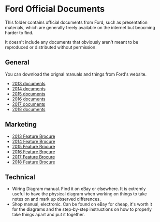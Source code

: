 # Ford Official Documents

This folder contains official documents from Ford, such as presentation materials, which are generally freely available on the internet but beocming harder to find.

It doesn't include any documents that obviously aren't meant to be reproduced or distributed without permission.

## General

You can download the orignal manuals and things from Ford's website.

* [2013 documents](https://www.ford.com/support/vehicle/c-max-hybrid-energi/2013/owner-manuals/)
* [2014 documents](https://www.ford.com/support/vehicle/c-max-hybrid-energi/2014/owner-manuals/)
* [2015 documents](https://www.ford.com/support/vehicle/c-max-hybrid-energi/2015/owner-manuals/)
* [2016 documents](https://www.ford.com/support/vehicle/c-max-hybrid-energi/2016/owner-manuals/)
* [2017 documents](https://www.ford.com/support/vehicle/c-max-hybrid-energi/2017/owner-manuals/)
* [2018 documents](https://www.ford.com/support/vehicle/c-max-hybrid/2018/owner-manuals/)

## Marketing

* [2013 Feature Brocure](./marketing/2013-cmax-brochure.pdf)
* [2014 Feature Brocure](./marketing/2014-cmax-brochure.pdf)
* [2015 Feature Brocure](./marketing/2015-cmax-brochure.pdf)
* [2016 Feature Brocure](./marketing/2016-cmax-brochure.pdf)
* [2017 Feature Brocure](./marketing/2017-cmax-brochure.pdf)
* [2018 Feature Brocure](./marketing/2018-cmax-brochure.pdf)

## Technical

* Wiring Diagram manual. Find it on eBay or elsewhere. It is extremly useful to have the physical diagram when working on things to take notes on and mark up observed differences.
* Shop manual, electronic. Can be found on eBay for cheap, it's worth it for the diagrams and the step-by-step instructions on how to properly take things apart and put it together.
